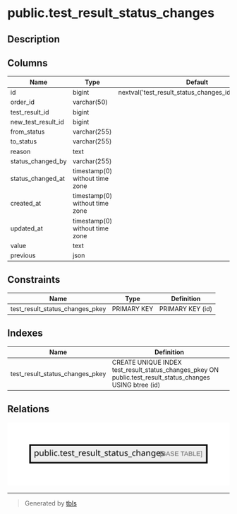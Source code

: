 # public.test_result_status_changes

## Description

## Columns

| Name               | Type                           | Default                                                | Nullable |
| ------------------ | ------------------------------ | ------------------------------------------------------ | -------- |
| id                 | bigint                         | nextval('test_result_status_changes_id_seq'::regclass) | false    |
| order_id           | varchar(50)                    |                                                        | false    |
| test_result_id     | bigint                         |                                                        | false    |
| new_test_result_id | bigint                         |                                                        | true     |
| from_status        | varchar(255)                   |                                                        | false    |
| to_status          | varchar(255)                   |                                                        | false    |
| reason             | text                           |                                                        | true     |
| status_changed_by  | varchar(255)                   |                                                        | false    |
| status_changed_at  | timestamp(0) without time zone |                                                        | false    |
| created_at         | timestamp(0) without time zone |                                                        | true     |
| updated_at         | timestamp(0) without time zone |                                                        | true     |
| value              | text                           |                                                        | true     |
| previous           | json                           |                                                        | true     |

## Constraints

| Name                            | Type        | Definition       |
| ------------------------------- | ----------- | ---------------- |
| test_result_status_changes_pkey | PRIMARY KEY | PRIMARY KEY (id) |

## Indexes

| Name                            | Definition                                                                                                |
| ------------------------------- | --------------------------------------------------------------------------------------------------------- |
| test_result_status_changes_pkey | CREATE UNIQUE INDEX test_result_status_changes_pkey ON public.test_result_status_changes USING btree (id) |

## Relations

![er](public.test_result_status_changes.svg)

---

> Generated by [tbls](https://github.com/k1LoW/tbls)
